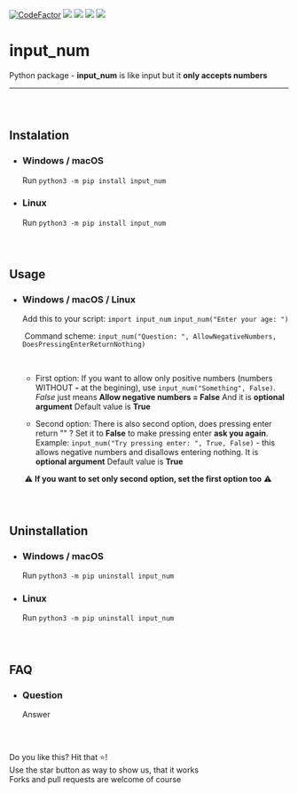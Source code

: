 [![CodeFactor](https://www.codefactor.io/repository/github/hexagoncore/input_num/badge)](#/)
[<img src="https://img.shields.io/github/license/HexagonCore/input_num">](#/)
[<img src="https://img.shields.io/github/stars/HexagonCore/input_num">](#/)
[<img src="https://img.shields.io/github/forks/HexagonCore/input_num">](#/)
[<img src="https://img.shields.io/github/issues/HexagonCore/input_num">](#/)


# input_num
Python package - **input_num** is like input but it **only accepts numbers**
___
### ‎

## Instalation
* ### Windows / macOS
	Run `python3 -m pip install input_num`
	
* ### Linux
	Run `python3 -m pip install input_num`
### ‎

## Usage
* ### Windows / macOS / Linux
	Add this to your script: `import input_num` `input_num("Enter your age: ")`
	
	 ‎
   Command scheme: `input_num("Question: ", AllowNegativeNumbers, DoesPressingEnterReturnNothing)`
	
	 ‎
	* First option:
	    If you want to allow only positive numbers (numbers WITHOUT **-** at the begining), use `input_num("Something", False)`.
	    *False* just means **Allow negative numbers = False**
	    And it is **optional argument**
	    Default value is **True**
	
	* Second option:
	    There is also second option, does pressing enter return "" ? Set it to **False** to make pressing enter **ask you again**.
	    Example: `input_num("Try pressing enter: ", True, False)` - this allows negative numbers and disallows entering nothing.
	    It is **optional argument**
	    Default value is **True**
	
	 ‎
⚠️ **If you want to set only second option, set the first option too** ⚠️
	

### ‎

## Uninstallation
* ### Windows / macOS
	Run `python3 -m pip uninstall input_num`
	
* ### Linux
	Run `python3 -m pip uninstall input_num`

### ‎
## FAQ
* ### Question
	Answer
### ‎


Do you like this? Hit that ⭐!                                
Use the star button as way to show us, that it works              
Forks and pull requests are welcome of course
 


